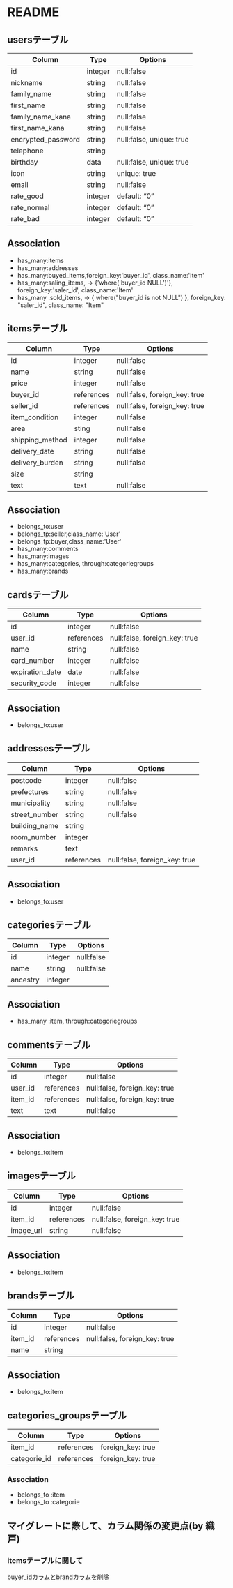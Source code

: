 # README

## usersテーブル
|Column|Type|Options|
|------|----|-------|
|id|integer|null:false|
|nickname|string|null:false|
|family_name|string|null:false|
|first_name|string|null:false|
|family_name_kana|string|null:false|
|first_name_kana|string|null:false|
|encrypted_password|string|null:false, unique: true|
|telephone|string||
|birthday|data|null:false, unique: true|
|icon|string|unique: true|
|email|string|null:false|
|rate_good|integer|default: “0”|
|rate_normal|integer|default: “0”|
|rate_bad|integer|default: “0”|

## Association
- has_many:items
- has_many:addresses
- has_many:buyed_items,foreign_key:'buyer_id', class_name:'Item'
- has_many:saling_items, -> {'where('buyer_id NULL')'}, foreign_key:'saler_id', class_name:'Item'
- has_many :sold_items, -> { where("buyer_id is not NULL") }, foreign_key: "saler_id", class_name: "Item"

## itemsテーブル
|Column|Type|Options|
|------|----|-------|
|id|integer|null:false|
|name|string|null:false|
|price|integer|null:false|
|buyer_id|references|null:false, foreign_key: true|
|seller_id|references|null:false, foreign_key: true|
|item_condition|integer|null:false|
|area|sting|null:false|
|shipping_method|integer|null:false|
|delivery_date|string|null:false|
|delivery_burden|string|null:false|
|size|string||
|text|text|null:false|

## Association
- belongs_to:user
- belongs_tp:seller,class_name:'User'
- belongs_tp:buyer,class_name:'User'
- has_many:comments
- has_many:images
- has_many:categories, through:categoriegroups
- has_many:brands

## cardsテーブル
|Column|Type|Options|
|------|----|-------|
|id|integer|null:false|
|user_id|references|null:false, foreign_key: true|
|name|string|null:false|
|card_number|integer|null:false|
|expiration_date|date|null:false|
|security_code|integer|null:false|

## Association
 - belongs_to:user

## addressesテーブル
|Column|Type|Options|
|------|----|-------|
|postcode|integer|null:false|
|prefectures|string|null:false|
|municipality|string|null:false|
|street_number|string|null:false|
|building_name|string||
|room_number|integer||
|remarks|text||
|user_id|references|null:false, foreign_key: true|

## Association
- belongs_to:user

## categoriesテーブル
|Column|Type|Options|
|------|----|-------|
|id|integer|null:false|
|name|string|null:false|
|ancestry|integer||

## Association
- has_many :item, through:categoriegroups

## commentsテーブル
|Column|Type|Options|
|------|----|-------|
|id|integer|null:false|
|user_id|references|null:false, foreign_key: true|
|item_id|references|null:false, foreign_key: true|
|text|text|null:false|

## Association
- belongs_to:item

## imagesテーブル
|Column|Type|Options|
|------|----|-------|
|id|integer|null:false|
|item_id|references|null:false, foreign_key: true|
|image_url|string|null:false|

## Association
- belongs_to:item

## brandsテーブル
|Column|Type|Options|
|------|----|-------|
|id|integer|null:false|
|item_id|references|null:false, foreign_key: true|
|name|string||

## Association
- belongs_to:item

## categories_groupsテーブル
|Column|Type|Options|
|------|----|-------|
|item_id|references|foreign_key: true|
|categorie_id|references|foreign_key: true|

### Association
- belongs_to :item
- belongs_to :categorie

## マイグレートに際して、カラム関係の変更点(by 織戸)

### itemsテーブルに関して
buyer_idカラムとbrandカラムを削除
